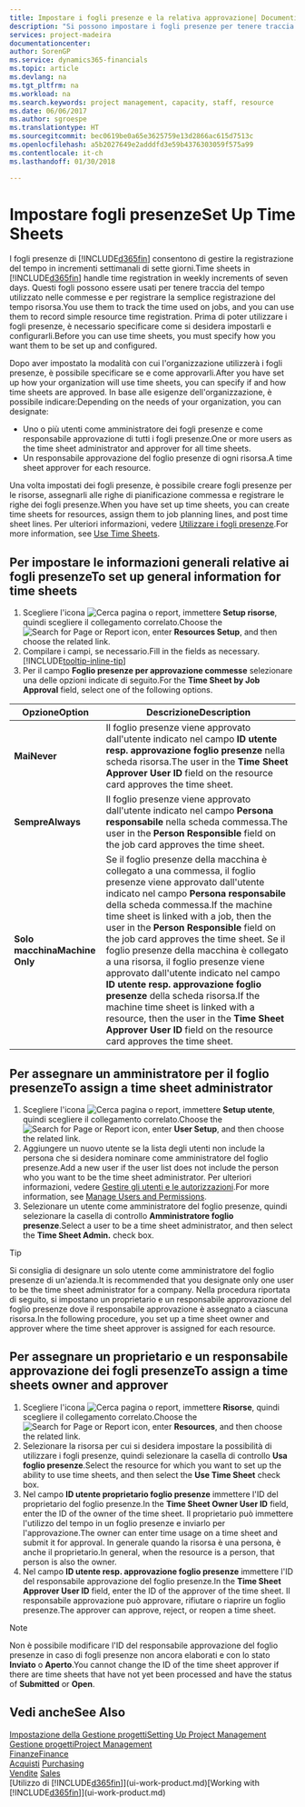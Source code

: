 ```yaml
---
title: Impostare i fogli presenze e la relativa approvazione| Documenti Microsoft
description: "Si possono impostare i fogli presenze per tenere traccia del tempo utilizzato per le commesse e l'utilizzo delle risorse, per semplificare la gestione dei progetti, i processi relativi al personale e la gestione della capacità."
services: project-madeira
documentationcenter: 
author: SorenGP
ms.service: dynamics365-financials
ms.topic: article
ms.devlang: na
ms.tgt_pltfrm: na
ms.workload: na
ms.search.keywords: project management, capacity, staff, resource
ms.date: 06/06/2017
ms.author: sgroespe
ms.translationtype: HT
ms.sourcegitcommit: bec0619be0a65e3625759e13d2866ac615d7513c
ms.openlocfilehash: a5b2027649e2adddfd3e59b4376303059f575a99
ms.contentlocale: it-ch
ms.lasthandoff: 01/30/2018

---
```

# <a name="set-up-time-sheets"></a><span data-ttu-id="02cd2-103">Impostare fogli presenze</span><span class="sxs-lookup"><span data-stu-id="02cd2-103">Set Up Time Sheets</span></span>
<span data-ttu-id="02cd2-104">I fogli presenze di [!INCLUDE[d365fin](includes/d365fin_md.md)] consentono di gestire la registrazione del tempo in incrementi settimanali di sette giorni.</span><span class="sxs-lookup"><span data-stu-id="02cd2-104">Time sheets in [!INCLUDE[d365fin](includes/d365fin_md.md)] handle time registration in weekly increments of seven days.</span></span> <span data-ttu-id="02cd2-105">Questi fogli possono essere usati per tenere traccia del tempo utilizzato nelle commesse e per registrare la semplice registrazione del tempo risorsa.</span><span class="sxs-lookup"><span data-stu-id="02cd2-105">You use them to track the time used on jobs, and you can use them to record simple resource time registration.</span></span> <span data-ttu-id="02cd2-106">Prima di poter utilizzare i fogli presenze, è necessario specificare come si desidera impostarli e configurarli.</span><span class="sxs-lookup"><span data-stu-id="02cd2-106">Before you can use time sheets, you must specify how you want them to be set up and configured.</span></span>

<span data-ttu-id="02cd2-107">Dopo aver impostato la modalità con cui l'organizzazione utilizzerà i fogli presenze, è possibile specificare se e come approvarli.</span><span class="sxs-lookup"><span data-stu-id="02cd2-107">After you have set up how your organization will use time sheets, you can specify if and how time sheets are approved.</span></span> <span data-ttu-id="02cd2-108">In base alle esigenze dell'organizzazione, è possibile indicare:</span><span class="sxs-lookup"><span data-stu-id="02cd2-108">Depending on the needs of your organization, you can designate:</span></span>

* <span data-ttu-id="02cd2-109">Uno o più utenti come amministratore dei fogli presenze e come responsabile approvazione di tutti i fogli presenze.</span><span class="sxs-lookup"><span data-stu-id="02cd2-109">One or more users as the time sheet administrator and approver for all time sheets.</span></span>
* <span data-ttu-id="02cd2-110">Un responsabile approvazione del foglio presenze di ogni risorsa.</span><span class="sxs-lookup"><span data-stu-id="02cd2-110">A time sheet approver for each resource.</span></span>

<span data-ttu-id="02cd2-111">Una volta impostati dei fogli presenze, è possibile creare fogli presenze per le risorse, assegnarli alle righe di pianificazione commessa e registrare le righe dei fogli presenze.</span><span class="sxs-lookup"><span data-stu-id="02cd2-111">When you have set up time sheets, you can create time sheets for resources, assign them to job planning lines, and post time sheet lines.</span></span> <span data-ttu-id="02cd2-112">Per ulteriori informazioni, vedere [Utilizzare i fogli presenze](projects-how-use-time-sheets.md).</span><span class="sxs-lookup"><span data-stu-id="02cd2-112">For more information, see [Use Time Sheets](projects-how-use-time-sheets.md).</span></span>

## <a name="to-set-up-general-information-for-time-sheets"></a><span data-ttu-id="02cd2-113">Per impostare le informazioni generali relative ai fogli presenze</span><span class="sxs-lookup"><span data-stu-id="02cd2-113">To set up general information for time sheets</span></span>
1. <span data-ttu-id="02cd2-114">Scegliere l'icona ![Cerca pagina o report](media/ui-search/search_small.png "icona Cerca pagina o report"), immettere **Setup risorse**, quindi scegliere il collegamento correlato.</span><span class="sxs-lookup"><span data-stu-id="02cd2-114">Choose the ![Search for Page or Report](media/ui-search/search_small.png "Search for Page or Report icon") icon, enter **Resources Setup**, and then choose the related link.</span></span>  
2. <span data-ttu-id="02cd2-115">Compilare i campi, se necessario.</span><span class="sxs-lookup"><span data-stu-id="02cd2-115">Fill in the fields as necessary.</span></span> [!INCLUDE[tooltip-inline-tip](includes/tooltip-inline-tip_md.md)]
3. <span data-ttu-id="02cd2-116">Per il campo **Foglio presenze per approvazione commesse** selezionare una delle opzioni indicate di seguito.</span><span class="sxs-lookup"><span data-stu-id="02cd2-116">For the **Time Sheet by Job Approval** field, select one of the following options.</span></span>

| <span data-ttu-id="02cd2-117">Opzione</span><span class="sxs-lookup"><span data-stu-id="02cd2-117">Option</span></span> | <span data-ttu-id="02cd2-118">Descrizione</span><span class="sxs-lookup"><span data-stu-id="02cd2-118">Description</span></span> |
| --- | --- |
| <span data-ttu-id="02cd2-119">**Mai**</span><span class="sxs-lookup"><span data-stu-id="02cd2-119">**Never**</span></span> |<span data-ttu-id="02cd2-120">Il foglio presenze viene approvato dall'utente indicato nel campo **ID utente resp. approvazione foglio presenze** nella scheda risorsa.</span><span class="sxs-lookup"><span data-stu-id="02cd2-120">The user in the **Time Sheet Approver User ID** field on the resource card approves the time sheet.</span></span> |
| <span data-ttu-id="02cd2-121">**Sempre**</span><span class="sxs-lookup"><span data-stu-id="02cd2-121">**Always**</span></span> |<span data-ttu-id="02cd2-122">Il foglio presenze viene approvato dall'utente indicato nel campo **Persona responsabile** nella scheda commessa.</span><span class="sxs-lookup"><span data-stu-id="02cd2-122">The user in the **Person Responsible** field on the job card approves the time sheet.</span></span> |
| <span data-ttu-id="02cd2-123">**Solo macchina**</span><span class="sxs-lookup"><span data-stu-id="02cd2-123">**Machine Only**</span></span> |<span data-ttu-id="02cd2-124">Se il foglio presenze della macchina è collegato a una commessa, il foglio presenze viene approvato dall'utente indicato nel campo **Persona responsabile** della scheda commessa.</span><span class="sxs-lookup"><span data-stu-id="02cd2-124">If the machine time sheet is linked with a job, then the user in the **Person Responsible** field on the job card approves the time sheet.</span></span> <span data-ttu-id="02cd2-125">Se il foglio presenze della macchina è collegato a una risorsa, il foglio presenze viene approvato dall'utente indicato nel campo **ID utente resp. approvazione foglio presenze** della scheda risorsa.</span><span class="sxs-lookup"><span data-stu-id="02cd2-125">If the machine time sheet is linked with a resource, then the user in the **Time Sheet Approver User ID** field on the resource card approves the time sheet.</span></span> |

## <a name="to-assign-a-time-sheet-administrator"></a><span data-ttu-id="02cd2-126">Per assegnare un amministratore per il foglio presenze</span><span class="sxs-lookup"><span data-stu-id="02cd2-126">To assign a time sheet administrator</span></span>
1. <span data-ttu-id="02cd2-127">Scegliere l'icona ![Cerca pagina o report](media/ui-search/search_small.png "icona Cerca pagina o report"), immettere **Setup utente**, quindi scegliere il collegamento correlato.</span><span class="sxs-lookup"><span data-stu-id="02cd2-127">Choose the ![Search for Page or Report](media/ui-search/search_small.png "Search for Page or Report icon") icon, enter **User Setup**, and then choose the related link.</span></span>  
2. <span data-ttu-id="02cd2-128">Aggiungere un nuovo utente se la lista degli utenti non include la persona che si desidera nominare come amministratore del foglio presenze.</span><span class="sxs-lookup"><span data-stu-id="02cd2-128">Add a new user if the user list does not include the person who you want to be the time sheet administrator.</span></span> <span data-ttu-id="02cd2-129">Per ulteriori informazioni, vedere [Gestire gli utenti e le autorizzazioni](ui-how-users-permissions.md).</span><span class="sxs-lookup"><span data-stu-id="02cd2-129">For more information, see [Manage Users and Permissions](ui-how-users-permissions.md).</span></span>
3. <span data-ttu-id="02cd2-130">Selezionare un utente come amministratore del foglio presenze, quindi selezionare la casella di controllo **Amministratore foglio presenze**.</span><span class="sxs-lookup"><span data-stu-id="02cd2-130">Select a user to be a time sheet administrator, and then select the **Time Sheet Admin.** check box.</span></span>  

> [!TIP]  
>   <span data-ttu-id="02cd2-131">Si consiglia di designare un solo utente come amministratore del foglio presenze di un'azienda.</span><span class="sxs-lookup"><span data-stu-id="02cd2-131">It is recommended that you designate only one user to be the time sheet administrator for a company.</span></span> <span data-ttu-id="02cd2-132">Nella procedura riportata di seguito, si impostano un proprietario e un responsabile approvazione del foglio presenze dove il responsabile approvazione è assegnato a ciascuna risorsa.</span><span class="sxs-lookup"><span data-stu-id="02cd2-132">In the following procedure, you set up a time sheet owner and approver where the time sheet approver is assigned for each resource.</span></span>  

## <a name="to-assign-a-time-sheets-owner-and-approver"></a><span data-ttu-id="02cd2-133">Per assegnare un proprietario e un responsabile approvazione dei fogli presenze</span><span class="sxs-lookup"><span data-stu-id="02cd2-133">To assign a time sheets owner and approver</span></span>
1. <span data-ttu-id="02cd2-134">Scegliere l'icona ![Cerca pagina o report](media/ui-search/search_small.png "icona Cerca pagina o report"), immettere **Risorse**, quindi scegliere il collegamento correlato.</span><span class="sxs-lookup"><span data-stu-id="02cd2-134">Choose the ![Search for Page or Report](media/ui-search/search_small.png "Search for Page or Report icon") icon, enter **Resources**, and then choose the related link.</span></span>
2. <span data-ttu-id="02cd2-135">Selezionare la risorsa per cui si desidera impostare la possibilità di utilizzare i fogli presenze, quindi selezionare la casella di controllo **Usa foglio presenze**.</span><span class="sxs-lookup"><span data-stu-id="02cd2-135">Select the resource for which you want to set up the ability to use time sheets, and then select the **Use Time Sheet** check box.</span></span>  
3. <span data-ttu-id="02cd2-136">Nel campo **ID utente proprietario foglio presenze** immettere l'ID del proprietario del foglio presenze.</span><span class="sxs-lookup"><span data-stu-id="02cd2-136">In the **Time Sheet Owner User ID** field, enter the ID of the owner of the time sheet.</span></span> <span data-ttu-id="02cd2-137">Il proprietario può immettere l'utilizzo del tempo in un foglio presenze e inviarlo per l'approvazione.</span><span class="sxs-lookup"><span data-stu-id="02cd2-137">The owner can enter time usage on a time sheet and submit it for approval.</span></span> <span data-ttu-id="02cd2-138">In generale quando la risorsa è una persona, è anche il proprietario.</span><span class="sxs-lookup"><span data-stu-id="02cd2-138">In general, when the resource is a person, that person is also the owner.</span></span>  
4. <span data-ttu-id="02cd2-139">Nel campo **ID utente resp. approvazione foglio presenze** immettere l'ID del responsabile approvazione del foglio presenze.</span><span class="sxs-lookup"><span data-stu-id="02cd2-139">In the **Time Sheet Approver User ID** field, enter the ID of the approver of the time sheet.</span></span> <span data-ttu-id="02cd2-140">Il responsabile approvazione può approvare, rifiutare o riaprire un foglio presenze.</span><span class="sxs-lookup"><span data-stu-id="02cd2-140">The approver can approve, reject, or reopen a time sheet.</span></span>  

> [!NOTE]  
>   <span data-ttu-id="02cd2-141">Non è possibile modificare l'ID del responsabile approvazione del foglio presenze in caso di fogli presenze non ancora elaborati e con lo stato **Inviato** o **Aperto**.</span><span class="sxs-lookup"><span data-stu-id="02cd2-141">You cannot change the ID of the time sheet approver if there are time sheets that have not yet been processed and have the status of **Submitted** or **Open**.</span></span>

## <a name="see-also"></a><span data-ttu-id="02cd2-142">Vedi anche</span><span class="sxs-lookup"><span data-stu-id="02cd2-142">See Also</span></span>
[<span data-ttu-id="02cd2-143">Impostazione della Gestione progetti</span><span class="sxs-lookup"><span data-stu-id="02cd2-143">Setting Up Project Management</span></span>](projects-setup-projects.md)  
[<span data-ttu-id="02cd2-144">Gestione progetti</span><span class="sxs-lookup"><span data-stu-id="02cd2-144">Project Management</span></span>](projects-manage-projects.md)  
[<span data-ttu-id="02cd2-145">Finanze</span><span class="sxs-lookup"><span data-stu-id="02cd2-145">Finance</span></span>](finance.md)  
<span data-ttu-id="02cd2-146">[Acquisti](purchasing-manage-purchasing.md)       </span><span class="sxs-lookup"><span data-stu-id="02cd2-146">[Purchasing](purchasing-manage-purchasing.md)       </span></span>  
<span data-ttu-id="02cd2-147">[Vendite](sales-manage-sales.md)    </span><span class="sxs-lookup"><span data-stu-id="02cd2-147">[Sales](sales-manage-sales.md)    </span></span>  
<span data-ttu-id="02cd2-148">[Utilizzo di [!INCLUDE[d365fin](includes/d365fin_md.md)]](ui-work-product.md)</span><span class="sxs-lookup"><span data-stu-id="02cd2-148">[Working with [!INCLUDE[d365fin](includes/d365fin_md.md)]](ui-work-product.md)</span></span>  

